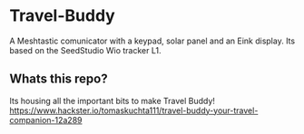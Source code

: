 # Travel-Buddy
A Meshtastic comunicator with a keypad, solar panel and an Eink display. Its based on the SeedStudio Wio tracker L1.
## Whats this repo?
Its housing all the important bits to make Travel Buddy!  
https://www.hackster.io/tomaskuchta111/travel-buddy-your-travel-companion-12a289
